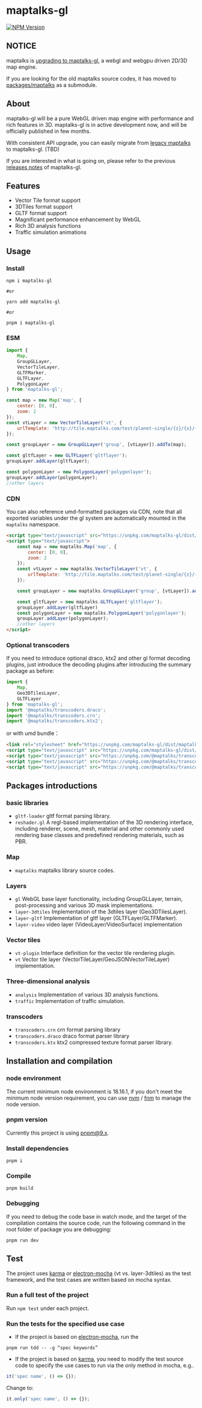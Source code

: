 # maptalks-gl

[![NPM Version](https://img.shields.io/npm/v/maptalks-gl.svg)](https://github.com/maptalks/maptalks.js)

## NOTICE

maptalks is [upgrading to maptalks-gl](https://github.com/maptalks/maptalks.js/issues/2471), a webgl and webgpu driven 2D/3D map engine.

If you are looking for the old maptalks source codes, it has moved to [packages/maptalks](https://github.com/maptalks/maptalks.js/tree/master/packages/maptalks) as a submodule.

## About

maptalks-gl will be a pure WebGL driven map engine with performance and rich features in 3D. maptalks-gl is in active development now, and will be officially published in few months.

With consistent API upgrade, you can easily migrate from [legacy maptalks](https://github.com/maptalks/maptalks-canvas) to maptalks-gl. (TBD)

If you are interested in what is going on, please refer to the previous [releases notes](https://github.com/fuzhenn/maptalks-gl-layers/releases/) of maptalks-gl.

## Features

* Vector Tile format support
* 3DTiles format support
* GLTF format support
* Magnificant performance enhancement by WebGL
* Rich 3D analysis functions
* Traffic simulation animations

## Usage

### Install

```shell
npm i maptalks-gl

#or

yarn add maptalks-gl

#or

pnpm i maptalks-gl
```

### ESM

```js
import {
    Map,
    GroupGLLayer,
    VectorTileLayer,
    GLTFMarker,
    GLTFLayer,
    PolygonLayer
} from 'maptalks-gl';

const map = new Map('map', {
    center: [0, 0],
    zoom: 2
});
const vtLayer = new VectorTileLayer('vt', {
    urlTemplate: 'http://tile.maptalks.com/test/planet-single/{z}/{x}/{y}.mvt'
});

const groupLayer = new GroupGLLayer('group', [vtLayer]).addTo(map);

const gltfLayer = new GLTFLayer('gltflayer');
groupLayer.addLayer(gltfLayer);

const polygonLayer = new PolygonLayer('polygonlayer');
groupLayer.addLayer(polygonLayer);
//other layers
```

### CDN

You can also reference umd-formatted packages via CDN, note that all exported variables under the gl system are automatically mounted in the `maptalks` namespace.

```html
<script type="text/javascript" src="https://unpkg.com/maptalks-gl/dist/maptalks-gl.js"></script>
<script type="text/javascript">
    const map = new maptalks.Map('map', {
        center: [0, 0],
        zoom: 2
    });
    const vtLayer = new maptalks.VectorTileLayer('vt', {
        urlTemplate: 'http://tile.maptalks.com/test/planet-single/{z}/{x}/{y}.mvt'
    });

    const groupLayer = new maptalks.GroupGLLayer('group', [vtLayer]).addTo(map);

    const gltfLayer = new maptalks.GLTFLayer('gltflayer');
    groupLayer.addLayer(gltfLayer)
    const polygonLayer = new maptalks.PolygonLayer('polygonlayer');
    groupLayer.addLayer(polygonLayer);
    //other layers
</script>
```

### Optional transcoders

If you need to introduce optional draco, ktx2 and other gl format decoding plugins, just introduce the decoding plugins after introducing the summary package as before:

```js
import {
    Map,
    Geo3DTilesLayer,
    GLTFLayer
} from 'maptalks-gl';
import '@maptalks/transcoders.draco';
import '@maptalks/transcoders.crn';
import '@maptalks/transcoders.ktx2';
```

or with umd bundle：

```html
<link rel="stylesheet" href="https://unpkg.com/maptalks-gl/dist/maptalks-gl.css">
<script type="text/javascript" src="https://unpkg.com/maptalks-gl/dist/maptalks-gl.js"></script>
<script type="text/javascript" src="https://unpkg.com/@maptalks/transcoders.draco/dist/transcoders.draco.js"></script>
<script type="text/javascript" src="https://unpkg.com/@maptalks/transcoders.crn/dist/transcoders.crn.js"></script>
<script type="text/javascript" src="https://unpkg.com/@maptalks/transcoders.ktx2/dist/transcoders.ktx2.js"></script>
```

## Packages introductions

### basic libraries
* `gltf-loader` gltf format parsing library.
* `reshader.gl` A regl-based implementation of the 3D rendering interface, including renderer, scene, mesh, material and other commonly used rendering base classes and predefined rendering materials, such as PBR.

### Map

* `maptalks` maptalks library source codes.

### Layers
* `gl` WebGL base layer functionality, including GroupGLLayer, terrain, post-processing and various 3D mask implementations.
* `layer-3dtiles` Implementation of the 3dtiles layer (Geo3DTilesLayer).
* `layer-gltf` Implementation of gltf layer (GLTFLayer/GLTFMarker).
* `layer-video` video layer (VideoLayer/VideoSurface) implementation

### Vector tiles
* `vt-plugin` Interface definition for the vector tile rendering plugin.
* `vt` Vector tile layer (VectorTileLayer/GeoJSONVectorTileLayer) implementation.

### Three-dimensional analysis
* `analysis` Implementation of various 3D analysis functions.
* `traffic` Implementation of traffic simulation.

### transcoders
* `transcoders.crn` crn format parsing library
* `transcoders.draco` draco format parser library
* `transcoders.ktx` ktx2 compressed texture format parser library.

## Installation and compilation

### node environment

The current minimum node environment is 18.16.1, if you don't meet the minimum node version requirement, you can use [nvm](https://github.com/nvm-sh/nvm) / [fnm](https://fnm.vercel.app/) to manage the node version.

### pnpm version

Currently this project is using pnpm@9.x.

### Install dependencies

```shell
pnpm i
```

### Compile

```shell
pnpm build
```

### Debugging

If you need to debug the code base in watch mode, and the target of the compilation contains the source code, run the following command in the root folder of package you are debugging:

```shell
pnpm run dev
```

## Test

The project uses [karma](https://karma-runner.github.io/latest/index.html) or [electron-mocha](https://github.com/jprichardson/electron-mocha) (vt vs. layer-3dtiles) as the test framework, and the test cases are written based on mocha syntax.


### Run a full test of the project

Run ``npm test`` under each project.

### Run the tests for the specified use case

* If the project is based on [electron-mocha](https://github.com/jprichardson/electron-mocha), run the

```shell
pnpm run tdd -- -g “spec keywords”
```

* If the project is based on [karma](https://karma-runner.github.io/latest/index.html), you need to modify the test source code to specify the use cases to run via the only method in mocha, e.g..

```js
it('spec name', () => {});
```

Change to:

```js
it.only('spec name', () => {});
```
